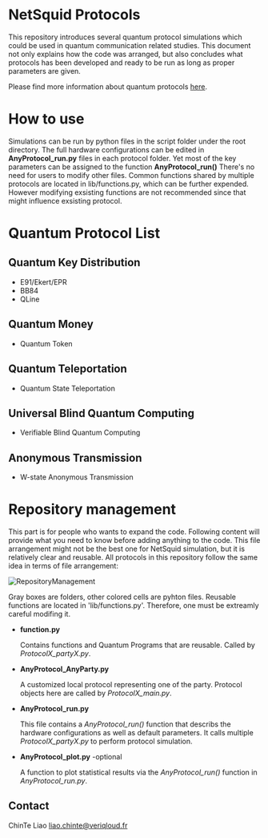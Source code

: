 # NetSquid Protocols
This repository introduces several quantum protocol simulations which could be used in quantum communication related studies.
This document not only explains how the code was arranged, but also concludes what protocols has been developed and ready to be run as long as proper parameters are given.

Please find more information about quantum protocols [here](https://wiki.veriqloud.fr/index.php?title=Protocol_Library).





# How to use

Simulations can be run by python files in the script folder under the root directory. 
The full hardware configurations can be edited in **AnyProtocol_run.py** files in each protocol folder. 
Yet most of the key parameters can be assigned to the function **AnyProtocol_run()**
There's no need for users to modify other files.
Common functions shared by multiple protocols are located in lib/functions.py, which can be further expended. However modifying exsisting functions are not recommended since that might influence exsisting protocol.




# Quantum Protocol List
## Quantum Key Distribution
- E91/Ekert/EPR
- BB84
- QLine

## Quantum Money
- Quantum Token

## Quantum Teleportation
- Quantum State Teleportation

## Universal Blind Quantum Computing 
- Verifiable Blind Quantum Computing

## Anonymous Transmission
- W-state Anonymous Transmission



# Repository management

This part is for people who wants to expand the code. 
Following content will provide what you need to know before adding anything to the code.
This file arrangement might not be the best one for NetSquid simulation, but it is relatively clear and reusable.
All protocols in this repository follow the same idea in terms of file arrangement:

![RepositoryManagement](https://github.com/LiaoChinTe/netsquid-simulation/blob/main/FileStructure.png)

Gray boxes are folders, other colored cells are pyhton files.
Reusable functions are located in 'lib/functions.py'.
Therefore, one must be extreamly careful modifing it.

- **function.py**

  Contains functions and Quantum Programs that are reusable. Called by *ProtocolX_partyX.py*.

- **AnyProtocol_AnyParty.py**

  A customized local protocol representing one of the party. Protocol objects here are called by *ProtocolX_main.py*.


- **AnyProtocol_run.py**

  This file contains a *AnyProtocol_run()* function that describs the hardware configurations as well as default parameters.
  It calls multiple *ProtocolX_partyX.py* to perform protocol simulation. 


- **AnyProtocol_plot.py** -optional

  A function to plot statistical results via the *AnyProtocol_run()* function in *AnyProtocol_run.py*.



## Contact
ChinTe Liao
liao.chinte@veriqloud.fr
